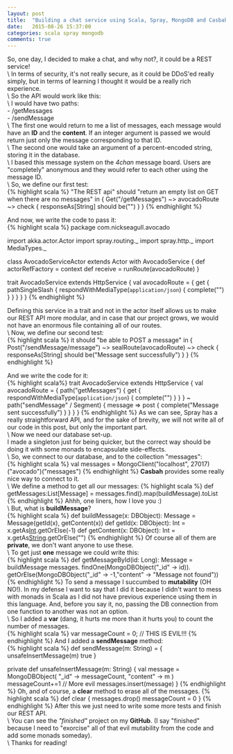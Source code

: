 ```yaml
---
layout: post
title:  "Building a chat service using Scala, Spray, MongoDB and Casbah"
date:   2015-08-26 15:37:00
categories: scala spray mongodb
comments: true
---
```


So, one day, I decided to make a chat, and why not?, it could be a REST service!  
\\
In terms of security, it's not really secure, as it could be DDoS'ed really
simply, but in terms of learning I thought it would be a really rich experience.  
\\
So the API would work like this:  
\\
I would have two paths:  
    - /getMessages  
    - /sendMessage  
\\
The first one would return to me a list of messages, each message would have an
**ID** and the **content**. If an integer argument is passed we would return
just only the message corresponding to that ID.  
\\
The second one would take an argument of a percent-encoded string, storing it
in the database.  
\\
I based this message system on the *4chan* message board. Users are
"completely" anonymous and they would refer to each other using the message ID.  
\\
So, we define our first test:  
{% highlight scala %}
"The REST api" should "return an empty list on GET when there are no messages" in {
  Get("/getMessages") ~> avocadoRoute ~> check {
    responseAs[String] should be("")
  }
}
{% endhighlight %}

And now, we write the code to pass it:  
{% highlight scala %}
package com.nickseagull.avocado

import akka.actor.Actor
import spray.routing._
import spray.http._
import MediaTypes._

class AvocadoServiceActor extends Actor with AvocadoService {
  def actorRefFactory = context
  def receive = runRoute(avocadoRoute)
}

trait AvocadoService extends HttpService {
  val avocadoRoute = {
    get {
      pathSingleSlash {
        respondWithMediaType(`application/json`) {
          complete("")
        }
      }
    }
  }
}
{% endhighlight %}

Defining this service in a trait and not in the actor itself allows us to make
our REST API more modular, and in case that our project grows, we would not have
an enormous file containing all of our routes.  
\\
Now, we define our second test:  
{% highlight scala %}
it should "be able to POST a message" in {
  Post("/sendMessage/message") ~> sealRoute(avocadoRoute) ~> check {
    responseAs[String] should be("Message sent successfully")
  }
}
{% endhighlight %}

And we write the code for it:  
{% highlight scala%}
trait AvocadoService extends HttpService {
  val avocadoRoute = {
    path("getMessages") {
      get {
        respondWithMediaType(`application/json`) {
          complete("")
        }
      }
    } ~
    path("sendMessage" / Segment) { message =>
      post {
        complete("Message sent successfully")
      }
    }
  }
}
{% endhighlight %}
As we can see, Spray has a really straightforward API, and for the sake of
brevity, we will not write all of our code in this post, but only the important
part.  
\\
Now we need our database set-up.  
I made a singleton just for being quicker, but the correct way should be doing
it with some monads to encapsulate side-effects.  
\\
So, we connect to our database, and to the collection "messages":  
{% highlight scala %}
val messages = MongoClient("localhost", 27017)("avocado")("messages")
{% endhighlight %}
**Casbah** provides some really nice way to connect to it.  
\\
We define a method to get all our messages:
{% highlight scala %}
def getMessages:List[Message] = messages.find().map(buildMessage).toList
{% endhighlight %}
Ahhh, one liners, how I love you :)  
\\
But, what is **buildMessage**?  
{% highlight scala %}
def buildMessage(x: DBObject): Message = Message(getId(x), getContent(x))
def getId(x: DBObject): Int = x.getAs[Int]("_id").getOrElse(-1)
def getContent(x: DBObject): Int = x.getAs[String]("content").getOrElse("")
{% endhighlight %}
Of course all of them are **private**, we don't want anyone to use these.  
\\
To get just **one** message we could write this:  
{% highlight scala %}
def getMessageById(id: Long): Message =
  buildMessage
  messages.
  findOne(MongoDBObject("_id" -> id)).
  getOrElse(MongoDBObject("_id" -> -1,"content" -> "Message not found"))
{% endhighlight %}
To send a message I succumbed to **mutability** (OH NO!). In my defense I want
to say that I did it because I didn't want to mess with monads in Scala as I did
not have previous experience using them in this language. And, before you say it,
no, passing the DB connection from one function to another was not an option.  
\\
So I added a **var** (dang, it hurts me more than it hurts you) to count the
number of messages.  
{% highlight scala %}
var messageCount = 0; // THIS IS EVIL!!!
{% endhighlight %}
And I added a **sendMessage** method:  
{% highlight scala %}
def sendMessage(m: String) = {
  unsafeInsertMessage(m)
  true
}

private def unsafeInsertMessage(m: String) {
  val message = MongoDBObject(
    "_id" -> messageCount,
    "content" -> m
  )
  messageCount+=1 // More evil
  messages.insert(message)
}
{% endhighlight %}
Oh, and of course, a **clear** method to erase all of the messages.
{% highlight scala %}
def clear {
  messages.drop()
  messageCount = 0
}
{% endhighlight %}
After this we just need to write some more tests and finish our REST API.  
\\
You can see the *"finished"* project on my **GitHub**. (I say "finished" because I
need to "exorcise" all of that evil mutability from the code and add some monads
someday).  
\\
Thanks for reading!
